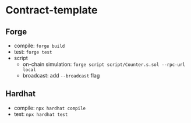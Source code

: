 # Contract-template

## Forge

- compile: `forge build`
- test: `forge test`
- script
  - on-chain simulation: `forge script script/Counter.s.sol --rpc-url local`
  - broadcast: add `--broadcast` flag

## Hardhat

- compile: `npx hardhat compile`
- test: `npx hardhat test`
